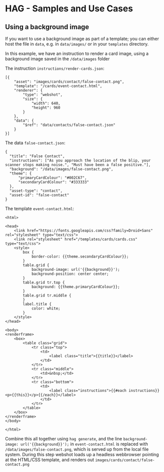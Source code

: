 # HAG - Samples and Use Cases

## Using a background image

If you want to use a background image as part of a template; you can either host the file in `data`, e.g. in `data/images/` or in your `templates` directory.

In this example, we have an instruction to render a card image, using a background image saved in the `/data/images` folder

The instruction `instructions/render-cards.json`:
```
[{
    "asset": "images/cards/contact/false-contact.png",
    "template": "/cards/event-contact.html",
    "renderer": {
        "type": "webshot",
        "size": {
            "width": 640,
            "height": 960
        }
    },
    "data": {
        "$ref": "data/contacts/false-contact.json"
    }
}]
```

The data `false-contact.json`:
```
{
  "title": "False Contact",
  "instructions": ["As you approach the location of the blip, your scanner stops making noise.", "Must have been a false positive."],
  "background": "/data/images/false-contact.png",
  "theme": {
      "primaryCardColour": "#002C67",
      "secondaryCardColour": "#333333"
  },
  "asset-type": "contact",
  "asset-id": "false-contact"
}
```

The template `event-contact.html`:
```
<html>

<head>
    <link href="https://fonts.googleapis.com/css?family=Droid+Sans" rel="stylesheet" type="text/css">
    <link rel="stylesheet" href="/templates/cards/cards.css" type="text/css">
    <style>
        box {
            border-color: {{theme.secondaryCardColour}};
        }
        table.grid {
            background-image: url('{{background}}');
            background-position: center center;
        }
        table.grid tr.top {
            background: {{theme.primaryCardColour}};
        }
        table.grid tr.middle {
        }
        label.title {
            color: white;
        }
    </style>
</head>

<body>
<renderframe>
    <box>
        <table class="grid">
            <tr class="top">
                <td>
                    <label class="title">{{title}}</label>
                </td>
            </tr>
            <tr class="middle">
                <td>&nbsp;</td>
            </tr>
            <tr class="bottom">
                <td>
                    <label class="instructions">{{#each instructions}}<p>{{this}}</p>{{/each}}</label>
                </td>
            </tr>
        </table>
    </box>
</renderframe>
</body>

</html>
```

Combine this all together using `hag generate`, and the line `background-image: url('{{background}}');` in `event-contact.html` is replaced with `/data/images/false-contact.png`, which is served up from the local file system. During this step webshot loads up a headless webbrowser pointing at the HTML/CSS template, and renders out `images/cards/contact/false-contact.png`
